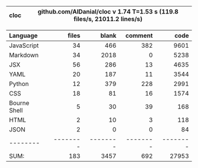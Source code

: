 cloc|github.com/AlDanial/cloc v 1.74  T=1.53 s (119.8 files/s, 21011.2 lines/s)
--- | ---

Language|files|blank|comment|code
:-------|-------:|-------:|-------:|-------:
JavaScript|34|466|382|9601
Markdown|34|2018|0|5238
JSX|56|286|13|4635
YAML|20|187|11|3544
Python|12|379|228|2991
CSS|18|81|16|1574
Bourne Shell|5|30|39|168
HTML|2|10|3|118
JSON|2|0|0|84
--------|--------|--------|--------|--------
SUM:|183|3457|692|27953
